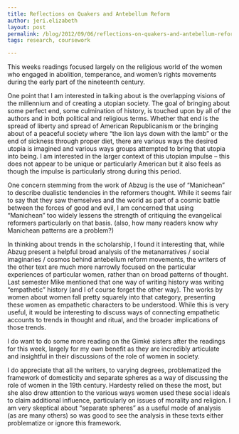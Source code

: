 ```yaml
---
title: Reflections on Quakers and Antebellum Reform
author: jeri.elizabeth
layout: post
permalink: /blog/2012/09/06/reflections-on-quakers-and-antebellum-reform/
tags: research, coursework

---
```

This weeks readings focused largely on the religious world of the women who engaged in abolition, temperance, and women&#8217;s rights movements during the early part of the nineteenth century.

One point that I am interested in talking about is the overlapping visions of the millennium and of creating a utopian society. The goal of bringing about some perfect end, some culmination of history, is touched upon by all of the authors and in both political and religious terms. Whether that end is the spread of liberty and spread of American Republicanism or the bringing about of a peaceful society where &#8220;the lion lays down with the lamb&#8221; or the end of sickness through proper diet, there are various ways the desired utopia is imagined and various ways groups attempted to bring that utopia into being. I am interested in the larger context of this utopian impulse &#8211; this does not appear to be unique or particularly American but it also feels as though the impulse is particularly strong during this period.

One concern stemming from the work of Abzug is the use of &#8220;Manichean&#8221; to describe dualistic tendencies in the reformers thought. While it seems fair to say that they saw themselves and the world as part of a cosmic battle between the forces of good and evil, I am concerned that using &#8220;Manichean&#8221; too widely lessens the strength of critiquing the evangelical reformers particularly on that basis. (also, how many readers know why Manichean patterns are a problem?)

In thinking about trends in the scholarship, I found it interesting that, while Abzug present a helpful broad analysis of the metanarratives / social imaginaries / cosmos behind antebellum reform movements, the writers of the other text are much more narrowly focused on the particular experiences of particular women, rather than on broad patterns of thought. Last semester Mike mentioned that one way of writing history was writing &#8220;empathetic&#8221; history (and I of course forget the other way). The works by women about women fall pretty squarely into that category, presenting these women as empathetic characters to be understood. While this is very useful, it would be interesting to discuss ways of connecting empathetic accounts to trends in thought and ritual, and the broader implications of those trends.

I do want to do some more reading on the Gimké sisters after the readings for this week, largely for my own benefit as they are incredibly articulate and insightful in their discussions of the role of women in society.

I do appreciate that all the writers, to varying degrees, problematized the framework of domesticity and separate spheres as a way of discussing the role of women in the 19th century. Hardesty relied on these the most, but she also drew attention to the various ways women used these social ideals to claim additional influence, particularly on issues of morality and religion. I am very skeptical about &#8220;separate spheres&#8221; as a useful mode of analysis (as are many others) so was good to see the analysis in these texts either problematize or ignore this framework.